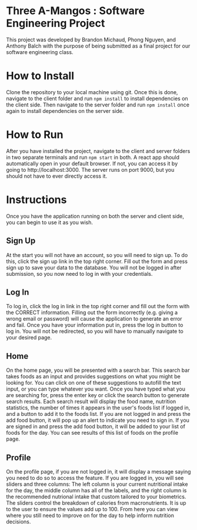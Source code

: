 # Three A-Mangos : Software Engineering Project

This project was developed by Brandon Michaud, Phong Nguyen, and Anthony Balch with the purpose of being submitted as a final project for our software engineering class.

# How to Install

Clone the repository to your local machine using git. Once this is done, navigate to the client folder and run `npm install` to install dependencies on the client side. Then navigate to the server folder and run `npm install` once again to install dependencies on the server side.

# How to Run

After you have installed the project, navigate to the client and server folders in two separate terminals and run `npm start` in both. A react app should automatically open in your default browser. If not, you can access it by going to http://localhost:3000. The server runs on port 9000, but you should not have to ever directly access it.

# Instructions

Once you have the application running on both the server and client side, you can begin to use it as you wish.

## Sign Up

At the start you will not have an account, so you will need to sign up. To do this, click the sign up link in the top right corner. Fill out the form and press sign up to save your data to the database. You will not be logged in after submission, so you now need to log in with your credentials.

## Log In

To log in, click the log in link in the top right corner and fill out the form with the CORRECT information. Filling out the form incorrectly (e.g. giving a wrong email or password) will cause the application to generate an error and fail. Once you have your information put in, press the log in button to log in. You will not be redirected, so you will have to manually navigate to your desired page.

## Home

On the home page, you will be presented with a search bar. This search bar takes foods as an input and provides suggestions on what you might be looking for. You can click on one of these suggestions to autofill the text input, or you can type whatever you want. Once you have typed what you are searching for, press the enter key or click the search button to generate search results. Each search result will display the food name, nutrition statistics, the number of times it appears in the user's foods list if logged in, and a button to add it to the foods list. If you are not logged in and press the add food button, it will pop up an alert to indicate you need to sign in. If you are signed in and press the add food button, it will be added to your list of foods for the day. You can see results of this list of foods on the profile page.

## Profile

On the profile page, if you are not logged in, it will display a message saying you need to do so to access the feature. If you are logged in, you will see sliders and three columns: The left column is your current nutritional intake for the day, the middle column has all of the labels, and the right column is the recommended nutrional intake that custom tailored to your biometrics. The sliders control the breakdown of calories from macronutrients. It is up to the user to ensure the values add up to 100. From here you can view where you still need to improve on for the day to help inform nutrition decisions.

